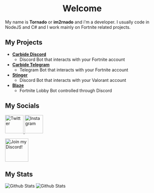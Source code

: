 <div align="center">

# Welcome

</div>

My name is **Tornado** or **im2rnado** and i'm a developer. I usually code in NodeJS and C# and I work mainly on Fortnite related projects.

## My Projects
* **[Carbide Discord](https://github.com/im2rnado/Carbide-Help)**
  * Discord Bot that interacts with your Fortnite account
* **[Carbide Telegram](https://t.me/CarbideFNBot)**
  * Telegram Bot that interacts with your Fortnite account
* **[Stinger](https://github.com/im2rnado/Stinger-Help)**
  * Discord Bot that interacts with your Valorant account
* **[Blaze](https://github.com/im2rnado/Blaze-Help)**
  * Fortnite Lobby Bot controlled through Discord

## My Socials
<a href="https://twitter.com/im2rnadoo">
        <img src="https://cdn2.iconfinder.com/data/icons/black-white-social-media/32/twitter_online_social_media-512.png" height="60px" draggable="false" alt="Twitter"/>
    </a>
    <a href="https://www.instagram.com/im2rnadoo">
        <img src="https://cdn2.iconfinder.com/data/icons/black-white-social-media/32/instagram_online_social_media_photo-512.png" height="60px" draggable="false" alt="Instagram"/>
    </a>
</br>
<p align="left">
    <a target="_blank" href="https://discord.gg/carbide" title="Join our Discord!">
<img draggable="false" src="https://discordapp.com/api/guilds/802400590985560096/widget.png?style=banner2" height="76px" draggable="false" alt="Join my Discord!">
</a> 
</p>

## My Stats
<img src="https://github-readme-stats.vercel.app/api?username=im2rnado&show_icons=true&theme=dark&count_private=true" alt="Github Stats"/>
<img src="https://github-readme-stats.vercel.app/api/top-langs/?username=im2rnado&layout=compact" alt="Github Stats"/>
